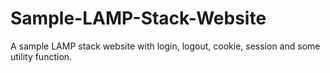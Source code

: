 # Sample-LAMP-Stack-Website
A sample LAMP stack website with login, logout, cookie, session and some utility function.
